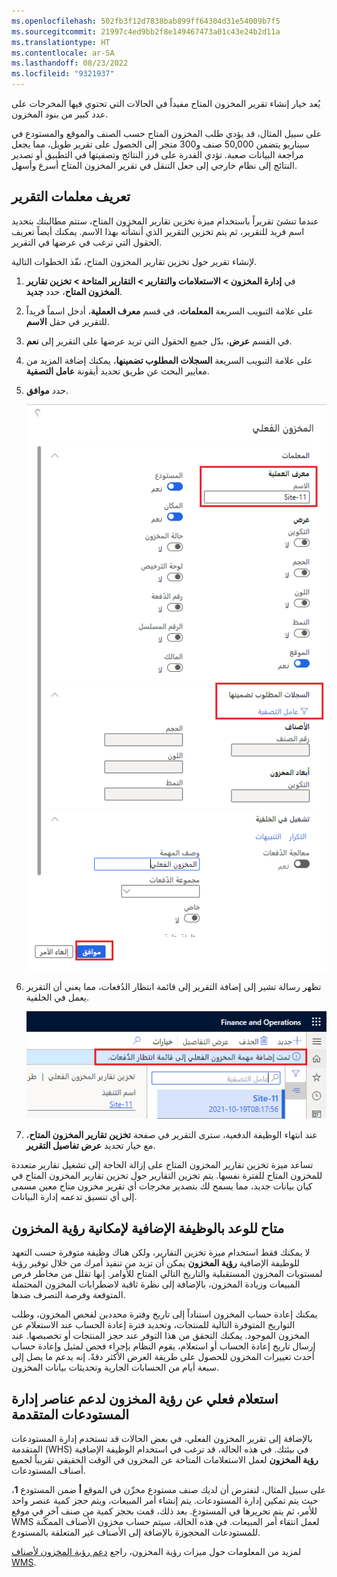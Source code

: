 ```yaml
---
ms.openlocfilehash: 502fb3f12d7838bab899ff64304d31e54009b7f5
ms.sourcegitcommit: 21997c4ed9bb2f8e149467473a01c43e24b2d11a
ms.translationtype: HT
ms.contentlocale: ar-SA
ms.lasthandoff: 08/23/2022
ms.locfileid: "9321937"
---
```

يُعد خيار إنشاء تقرير المخزون المتاح مفيداً في الحالات التي تحتوي فيها المخرجات على عدد كبير من بنود المخزون. 

على سبيل المثال، قد يؤدي طلب المخزون المتاح حسب الصنف والموقع والمستودع في سيناريو يتضمن 50,000 صنف و300 متجر إلى الحصول على تقرير طويل، مما يجعل مراجعة البيانات صعبة. تؤدي القدرة على فرز النتائج وتصفيتها في التطبيق أو تصدير النتائج إلى نظام خارجي إلى جعل التنقل في تقرير المخزون المتاح أسرع وأسهل.

## <a name="define-report-parameters"></a>تعريف معلمات التقرير
عندما تنشئ تقريراً باستخدام ميزة تخزين تقارير المخزون المتاح، ستتم مطالبتك بتحديد اسم فريد للتقرير، ثم يتم تخزين التقرير الذي أنشأته بهذا الاسم. يمكنك أيضاً تعريف الحقول التي ترغب في عرضها في التقرير.

لإنشاء تقرير حول تخزين تقارير المخزون المتاح، نفّذ الخطوات التالية.

1.  في **إدارة المخزون > الاستعلامات والتقارير > التقارير المتاحة > تخزين تقارير المخزون المتاح**، حدد **جديد**.
2.  على علامة التبويب السريعة **المعلمات**، في قسم **معرف العملية**، أدخل اسماً فريداً للتقرير في حقل **الاسم**.
3.  في القسم **عرض**، بدّل جميع الحقول التي تريد عرضها على التقرير إلى **نعم**.
4.  على علامة التبويب السريعة **السجلات المطلوب تضمينها**، يمكنك إضافة المزيد من معايير البحث عن طريق تحديد أيقونة **عامل التصفية**.
5.  حدد **موافق**.

    ![لقطة شاشة تُظهر معلمات التقرير حول تخزين تقارير المخزون المتاح.](../media/inventory-on-hand-report-storage-parameters-ss.png)
 
6.  تظهر رسالة تشير إلى إضافة التقرير إلى قائمة انتظار الدُفعات، مما يعني أن التقرير يعمل في الخلفية.
 
    ![لقطة شاشة تُظهر رسالة قائمة انتظار الدُفعات.](../media/batch-queue-message-ss.png)

7.  عند انتهاء الوظيفة الدفعية، سترى التقرير في صفحة **تخزين تقارير المخزون المتاح**، مع خيار تحديد **عرض تفاصيل التقرير**.

تساعد ميزة تخزين تقارير المخزون المتاح على إزالة الحاجة إلى تشغيل تقارير متعددة للمخزون المتاح للفترة نفسها. يتم تخزين التقارير حول تخزين تقارير المخزون المتاح في كيان بيانات جديد، مما يسمح لك بتصدير مخرجات أي تقرير مخزون متاح معين مسمى إلى أي تنسيق تدعمه إدارة البيانات.

## <a name="available-to-promise-for-the-inventory-visibility-add-in"></a>متاح للوعد بالوظيفة الإضافية لإمكانية رؤية المخزون 

لا يمكنك فقط استخدام ميزة تخزين التقارير، ولكن هناك وظيفة متوفرة حسب التعهد للوظيفة الإضافية **رؤية المخزون** يمكن أن تزيد من تنفيذ أمرك من خلال توفير رؤية لمستويات المخزون المستقبلية والتاريخ التالي المتاح للأوامر. إنها تقلل من مخاطر فرص المبيعات وزيادة المخزون، بالإضافة إلى نظرة ثاقبة لاضطرابات المخزون المحتملة المتوقعة وفرصة التصرف ضدها. 

يمكنك إعادة حساب المخزون استناداً إلى تاريخ وفترة محددين لفحص المخزون، وطلب التواريخ المتوفرة التالية للمنتجات، وتحديد فترة إعادة الحساب عند الاستعلام عن المخزون الموجود. يمكنك التحقق من هذا التوفر عند حجز المنتجات أو تخصيصها. عند إرسال تاريخ إعادة الحساب أو استعلام، يقوم النظام بإجراء فحص لمثيل وإعادة حساب أحدث تغييرات المخزون للحصول على طريقة العرض الأكثر دقةً. إنه يدعم ما يصل إلى سبعة أيام من الحسابات الجارية وتحديثات بيانات المخزون. 

## <a name="inventory-visibility-on-hand-query-to-support-advanced-warehouse-management-items"></a>استعلام فعلي عن رؤية المخزون لدعم عناصر إدارة المستودعات المتقدمة
بالإضافة إلى تقرير المخزون الفعلي، في بعض الحالات قد تستخدم إدارة المستودعات المتقدمة (WHS) في بيئتك. في هذه الحالة، قد ترغب في استخدام الوظيفة الإضافية **رؤية المخزون** لعمل الاستعلامات المتاحة عن المخزون في الوقت الحقيقي تقريباً لجميع أصناف المستودعات. 

على سبيل المثال، لنفترض أن لديك صنف مستودع مخزّن في الموقع **أ** ضمن المستودع **1**، حيث يتم تمكين إدارة المستودعات.  يتم إنشاء أمر المبيعات، ويتم حجز كمية عنصر واحد للأمر، ثم يتم تحريرها في المستودع. بعد ذلك، قمت بحجز كمية من صنف آخر في موقع WMS لعمل انتقاء أمر المبيعات. في هذه الحالة، سيتم حساب مخزون الأصناف الممكّنة للمستودعات المحجوزة بالإضافة إلى الأصناف غير المتعلقة بالمستودع. 

لمزيد من المعلومات حول ميزات رؤية المخزون، راجع [دعم رؤية المخزون لأصناف WMS‬](/dynamics365//supply-chain/inventory/inventory-visibility-whs-support/?azure-portal=true).


